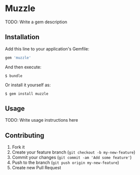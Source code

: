 # Muzzle

TODO: Write a gem description

## Installation

Add this line to your application's Gemfile:

```ruby
gem 'muzzle'
```

And then execute:

    $ bundle

Or install it yourself as:

    $ gem install muzzle

## Usage

TODO: Write usage instructions here

## Contributing

1. Fork it
2. Create your feature branch (`git checkout -b my-new-feature`)
3. Commit your changes (`git commit -am 'Add some feature'`)
4. Push to the branch (`git push origin my-new-feature`)
5. Create new Pull Request
